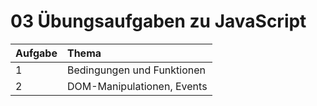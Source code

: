# 03 Übungsaufgaben zu JavaScript

| Aufgabe | Thema |
| :--- | :--- |
| 1 | Bedingungen und Funktionen |
| 2 | DOM-Manipulationen, Events |

